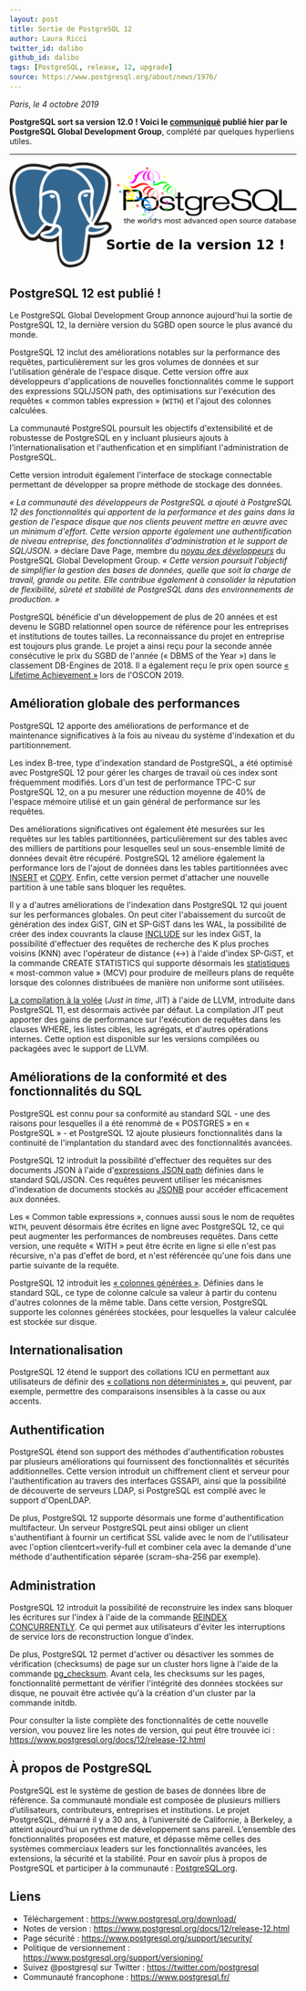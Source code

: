 ```yaml
---
layout: post
title: Sortie de PostgreSQL 12
author: Laura Ricci
twitter_id: dalibo
github_id: dalibo
tags: [PostgreSQL, release, 12, upgrade]
source: https://www.postgresql.org/about/news/1976/
---
```


*Paris, le 4 octobre 2019*

**PostgreSQL sort sa version 12.0 ! Voici le [communiqué](https://www.postgresql.org/about/press/presskit12/fr/) publié hier par le PostgreSQL Global Development Group**,
complété par quelques hyperliens utiles.

<!--MORE-->

-----
![sortie de PostgreSQL 12](https://raw.githubusercontent.com/dalibo/blog/gh-pages/img/sortie_pg12.png)

## PostgreSQL 12 est publié !

Le PostgreSQL Global Development Group annonce aujourd'hui la sortie de PostgreSQL 12, la dernière version du SGBD
open source le plus avancé du monde.

PostgreSQL 12 inclut des améliorations notables sur la performance des requêtes, particulièrement sur les gros volumes
de données et sur l'utilisation générale de l'espace disque. Cette version offre aux développeurs d'applications de
nouvelles fonctionnalités comme le support des expressions SQL/JSON path, des optimisations sur l'exécution des requêtes
« common tables expression » (`WITH`) et l'ajout des colonnes calculées.

La communauté PostgreSQL poursuit les objectifs d'extensibilité et de robustesse de PostgreSQL en y incluant plusieurs
ajouts à l'internationalisation et l'authenfication et en simplifiant l'administration de PostgreSQL.

Cette version introduit également l'interface de stockage connectable permettant de développer sa propre méthode de
stockage des données.

*« La communauté des développeurs de PostgreSQL a ajouté à PostgreSQL 12 des fonctionnalités qui apportent de la
performance et des gains dans la gestion de l'espace disque que nos clients peuvent mettre en œuvre avec un minimum
d'effort. Cette version apporte également une authentification de niveau entreprise, des fonctionnalités d'administration
et le support de SQL/JSON. »* déclare Dave Page, membre du _[noyau des développeurs](https://www.postgresql.org/developer/core/)_ du PostgreSQL Global Development Group.
*« Cette version poursuit l'objectif de simplifier la gestion des bases de données, quelle que soit la charge de travail, 
grande ou petite. Elle contribue également à consolider la réputation de flexibilité, sûreté et stabilité de PostgreSQL
dans des environnements de production. »*

PostgreSQL bénéficie d'un développement de plus de 20 années et est devenu le SGBD relationnel open source de référence
pour les entreprises et institutions de toutes tailles. La reconnaissance du projet en entreprise est toujours plus
grande. Le projet a ainsi reçu pour la seconde année consécutive le prix du SGBD de l'année (« DBMS of the Year ») dans
le classement DB-Engines de 2018. Il a également reçu le prix open source [« Lifetime Achievement »](https://www.oreilly.com/radar/oreilly-open-source-and-frank-willison-awards-19/) lors de l'OSCON 2019.

## Amélioration globale des performances

PostgreSQL 12 apporte des améliorations de performance et de maintenance significatives à la fois au niveau du système
d'indexation et du partitionnement.

Les index B-tree, type d'indexation standard de PostgreSQL, a été optimisé avec PostgreSQL 12 pour gérer les charges de
travail où ces index sont fréquemment modifiés. Lors d'un test de performance TPC-C sur PostgreSQL 12, on a pu mesurer
une réduction moyenne de 40% de l'espace mémoire utilisé et un gain général de performance sur les requêtes.

Des améliorations significatives ont également été mesurées sur les requêtes sur les tables partitionnées,
particulièrement sur des tables avec des milliers de partitions pour lesquelles seul un sous-ensemble limité de données
devait être récupéré. PostgreSQL 12 améliore également la performance lors de l'ajout de données dans les tables
partitionnées avec [INSERT](https://docs.postgresql.fr/12/sql-insert.html) et [COPY](https://docs.postgresql.fr/12/sql-copy.html).
Enfin, cette version permet d'attacher une nouvelle partition à une table sans bloquer les requêtes.

Il y a d'autres améliorations de l'indexation dans PostgreSQL 12 qui jouent sur les performances globales. On peut citer
l'abaissement du surcoût de génération des index GiST, GIN et SP-GiST dans les WAL, la possibilité de créer des index
couvrants la clause [INCLUDE](https://docs.postgresql.fr/12/indexes-index-only-scans.html) sur les index GiST, la possibilité d'effectuer des requêtes de recherche des K plus proches
voisins (KNN) avec l'opérateur de distance (<->) à l'aide d'index SP-GiST, et la commande CREATE STATISTICS qui supporte
désormais les [statistiques](https://docs.postgresql.fr/12/sql-createstatistics.html) « most-common value » (MCV) pour produire de meilleurs plans de requête lorsque des colonnes
distribuées de manière non uniforme sont utilisées.

[La compilation à la volée](https://docs.postgresql.fr/12/jit.html) (_Just in time_, JIT) à l'aide de LLVM, introduite dans PostgreSQL 11, est désormais activée par défaut.
La compilation JIT peut apporter des gains de performance sur l'exécution de requêtes dans les clauses WHERE, les listes
cibles, les agrégats, et d'autres opérations internes. Cette option est disponible sur les versions compilées ou packagées
avec le support de LLVM.

## Améliorations de la conformité et des fonctionnalités du SQL

PostgreSQL est connu pour sa conformité au standard SQL - une des raisons pour lesquelles il a été renommé de « POSTGRES » en « PostgreSQL » - et PostgreSQL 12 ajoute plusieurs fonctionnalités dans la continuité de l'implantation du standard
avec des fonctionnalités avancées.

PostgreSQL 12 introduit la possibilité d'effectuer des requêtes sur des documents JSON à l'aide d'[expressions JSON path](https://docs.postgresql.fr/12/functions-json.html#FUNCTIONS-SQLJSON-PATH)
définies dans le standard SQL/JSON. Ces requêtes peuvent utiliser les mécanismes d'indexation de documents stockés au
[JSONB](https://docs.postgresql.fr/12/datatype-json.html) pour accéder efficacement aux données.

Les « Common table expressions », connues aussi sous le nom de requêtes `WITH`, peuvent désormais être écrites en ligne
avec PostgreSQL 12, ce qui peut augmenter les performances de nombreuses requêtes. Dans cette version, une requête
« WITH » peut être écrite en ligne si elle n'est pas récursive, n'a pas d'effet de bord, et n'est référencée qu'une fois
dans une partie suivante de la requête.

PostgreSQL 12 introduit les [« colonnes générées »](https://docs.postgresql.fr/12/ddl-generated-columns.html). Définies dans le standard SQL, ce type de colonne calcule sa valeur
à partir du contenu d'autres colonnes de la même table. Dans cette version, PostgreSQL supporte les colonnes générées
stockées, pour lesquelles la valeur calculée est stockée sur disque.

## Internationalisation

PostgreSQL 12 étend le support des collations ICU en permettant aux utilisateurs de définir des [« collations non déterministes »](https://docs.postgresql.fr/12/collation.html#COLLATION-NONDETERMINISTIC), qui peuvent, par exemple, permettre des comparaisons insensibles à la casse ou aux accents.

## Authentification

PostgreSQL étend son support des méthodes d'authentification robustes par plusieurs améliorations qui fournissent des
fonctionnalités et sécurités additionnelles. Cette version introduit un chiffrement client et serveur pour
l'authentification au travers des interfaces GSSAPI, ainsi que la possibilité de découverte de serveurs LDAP,
si PostgreSQL est compilé avec le support d'OpenLDAP.

De plus, PostgreSQL 12 supporte désormais une forme d'authentification multifacteur. Un serveur PostgreSQL peut ainsi
obliger un client s'authentifiant à fournir un certificat SSL valide avec le nom de l'utilisateur avec l'option
clientcert=verify-full et combiner cela avec la demande d'une méthode d'authentification séparée (scram-sha-256 par exemple).

## Administration

PostgreSQL 12 introduit la possibilité de reconstruire les index sans bloquer les écritures sur l'index à l'aide de la
commande [REINDEX CONCURRENTLY](https://docs.postgresql.fr/12/sql-reindex.html#SQL-REINDEX-CONCURRENTLY). Ce qui permet aux utilisateurs d'éviter les interruptions de service lors de reconstruction longue d'index.

De plus, PostgreSQL 12 permet d'activer ou désactiver les sommes de vérification (checksums) de page sur un cluster hors
ligne à l'aide de la commande [pg_checksum](https://docs.postgresql.fr/12/app-pgchecksums.html). Avant cela, les checksums sur les pages, fonctionnalité permettant de vérifier
l'intégrité des données stockées sur disque, ne pouvait être activée qu'à la création d'un cluster par la commande initdb.

Pour consulter la liste complète des fonctionnalités de cette nouvelle version, vou pouvez lire les notes de version, qui peut être trouvée ici : https://www.postgresql.org/docs/12/release-12.html

## À propos de PostgreSQL

PostgreSQL est le système de gestion de bases de données libre de référence. Sa communauté mondiale est composée de
plusieurs milliers d’utilisateurs, contributeurs, entreprises et institutions. Le projet PostgreSQL, démarré il y a
30 ans, à l’université de Californie, à Berkeley, a atteint aujourd’hui un rythme de développement sans pareil. 
L’ensemble des fonctionnalités proposées est mature, et dépasse même celles des systèmes commerciaux leaders sur les
fonctionnalités avancées, les extensions, la sécurité et la stabilité. 
Pour en savoir plus à propos de PostgreSQL et participer à la communauté : [PostgreSQL.org](https://www.postgresql.org).

## Liens

 * Téléchargement : https://www.postgresql.org/download/
 * Notes de version : https://www.postgresql.org/docs/12/release-12.html
 * Page sécurité : https://www.postgresql.org/support/security/
 * Politique de versionnement : https://www.postgresql.org/support/versioning/
 * Suivez @postgresql sur Twitter : https://twitter.com/postgresql
 * Communauté francophone : https://www.postgresql.fr/



